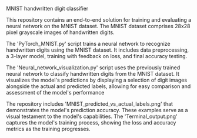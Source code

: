 MNIST handwritten digit classifier

This repository contains an end-to-end solution for training and evaluating a neural network on the MNIST dataset. The MNIST dataset comprises 28x28 pixel grayscale images of handwritten digits.

The 'PyTorch_MNIST.py' script trains a neural network to recognize handwritten digits using the MNIST dataset. It includes data preprocessing, a 3-layer model, training with feedback on loss, and final accuracy testing.

The 'Neural_network_visualization.py' script uses the previously trained neural network to classify handwritten digits from the MNIST dataset. It visualizes the model's predictions by displaying a selection of digit images alongside the actual and predicted labels, allowing for easy comparison and assessment of the model's performance

The repository includes 'MNIST_predicted_vs_actual_labels.png' that demonstrates the model's prediction accuracy. These examples serve as a visual testament to the model's capabilities. The 'Terminal_output.png' captures the model's training process, showing the loss and accuracy metrics as the training progresses.
